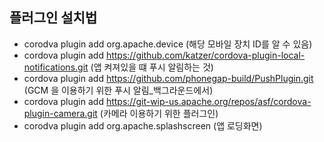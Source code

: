 ## 플러그인 설치법
- corodva plugin add org.apache.device (해당 모바일 장치 ID를 알 수 있음)
- cordova plugin add https://github.com/katzer/cordova-plugin-local-notifications.git (앱 켜져있을 떄 푸시 알림하는 것)
- cordova plugin add https://github.com/phonegap-build/PushPlugin.git (GCM 을 이용하기 위한 푸시 알림_백그라운드에서)
- cordova plugin add https://git-wip-us.apache.org/repos/asf/cordova-plugin-camera.git (카메라 이용하기 위한 플러그인)
- corodva plugin add org.apache.splashscreen (앱 로딩화면)
